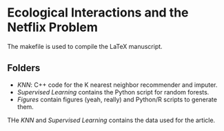# Ecological Interactions and the Netflix Problem

The makefile is used to compile the LaTeX manuscript.

## Folders

* *KNN*: C++ code for the K nearest neighbor recommender and imputer.
* *Supervised Learning* contains the Python script for random forests.
* *Figures* contain figures (yeah, really) and Python/R scripts to generate them.

THe *KNN* and *Supervised Learning* contains the data used for the article.
